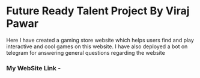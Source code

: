 # Future Ready Talent Project By Viraj Pawar 
Here I have created a gaming store website which helps users find and play interactive and cool games on this website. I have also deployed a bot on telegram for answering general questions regarding the website
### My WebSite Link -
